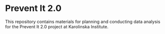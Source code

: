 # Prevent It 2.0

This repository contains materials for planning and conducting data analysis for
the Prevent It 2.0 project at Karolinska Institute.
